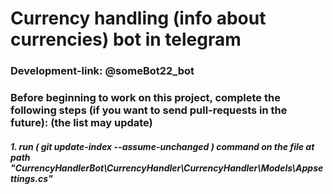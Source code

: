<h1>Currency handling (info about currencies) bot in telegram</h1>
<h3>Development-link: @someBot22_bot</h3>
<h3>Before beginning to work on this project, complete the following steps (if you want to send pull-requests in the future): (the list may update)</h3>
<h5>1. run ( git update-index --assume-unchanged ) command on the file at path "CurrencyHandlerBot\CurrencyHandler\CurrencyHandler\Models\Appsettings.cs"</h5>
